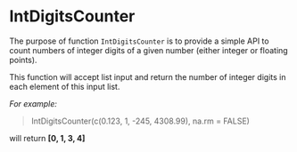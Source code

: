 # IntDigitsCounter


The purpose of function `IntDigitsCounter` is to provide a simple API to count numbers of integer digits of a given number (either integer or floating points).

This function will accept list input and return the number of integer digits in each element of this input list.

*For example:*

> IntDigitsCounter(c(0.123, 1, -245, 4308.99), na.rm = FALSE)

will return **[0, 1, 3, 4]**